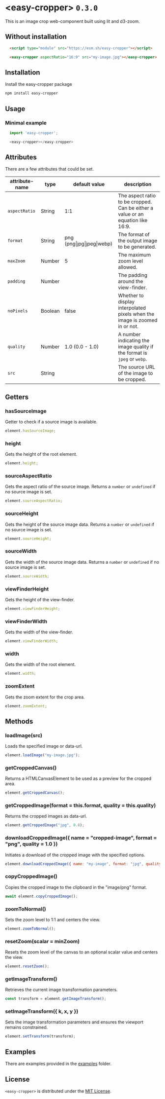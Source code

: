 # \<easy-cropper> `0.3.0`

This is an image crop web-component built using lit and d3-zoom.

## Without installation

```html
  <script type="module" src="https://esm.sh/easy-cropper"></script>

  <easy-cropper aspectRatio="16:9" src="my-image.jpg"></easy-cropper>
```

## Installation

Install the easy-cropper package

```bash
npm install easy-cropper
```

## Usage

### Minimal example
```js
  import 'easy-cropper';

  <easy-cropper></easy-cropper>
```

## Attributes

There are a few attributes that could be set.

attribute-name         | type    | default value              | description
--------------         | ----    | -------------              | -----------
`aspectRatio`          | String  | 1:1                        | The aspect ratio to be cropped. Can be either a value or an equation like 16:9.
`format`               | String  | png (png\|jpg\|jpeg\|webp) | The format of the output image to be generated.
`maxZoom`              | Number  | 5                          | The maximum zoom level allowed.
`padding`              | Number  |                            | The padding around the view-finder.
`noPixels`             | Boolean | false                      | Whether to display interpolated pixels when the image is zoomed in or not.
`quality`              | Number  | 1.0 (0.0 - 1.0)            | A number indicating the image quality if the format is `jpeg` or `webp`.
`src`                  | String  |                            | The source URL of the image to be cropped.

## Getters

### hasSourceImage

Getter to check if a source image is available.

```javascript
element.hasSourceImage;
```

### height

Gets the height of the root element.

```javascript
element.height;
```

### sourceAspectRatio

Gets the aspect ratio of the source image.
Returns a `number` or `undefined` if no source image is set.

```javascript
element.sourceAspectRatio;
```

### sourceHeight

Gets the height of the source image data.
Returns a `number` or `undefined` if no source image is set.

```javascript
element.sourceHeight;
```

### sourceWidth

Gets the width of the source image data.
Returns a `number` or `undefined` if no source image is set.

```javascript
element.sourceWidth;
```

### viewFinderHeight

Gets the height of the view-finder.

```javascript
element.viewFinderHeight;
```

### viewFinderWidth

Gets the width of the view-finder.

```javascript
element.viewFinderWidth;
```

### width

Gets the width of the root element.

```javascript
element.width;
```

### zoomExtent

Gets the zoom extent for the crop area.

```javascript
element.zoomExtent;
```


## Methods

### loadImage(src)

Loads the specified image or data-url.

```javascript
element.loadImage("my-image.jpg");
```


### getCroppedCanvas()

Returns a HTMLCanvasElement to be used as a preview for the cropped area.

```javascript
element.getCroppedCanvas();
```


### getCroppedImage(format = this.format, quality = this.quality)

Returns the cropped images as data-url.

```javascript
element.getCroppedImage("jpg", 0.8);
```


### downloadCroppedImage({ name = "cropped-image", format = "png", quality = 1.0 })

Initiates a download of the cropped image with the specified options.

```javascript
element.downloadCroppedImage({ name: "my-image", format: "jpg", quality: 0.8 });
```


### copyCroppedImage()

Copies the cropped image to the clipboard in the "image/png" format.

```javascript
await element.copyCroppedImage();
```


### zoomToNormal()

Sets the zoom level to 1:1 and centers the view.

```javascript
element.zoomToNormal();
```


### resetZoom(scalar = minZoom)

Resets the zoom level of the canvas to an optional scalar value and centers the view.

```javascript
element.resetZoom();
```


### getImageTransform()

Retrieves the current image transformation parameters.

```javascript
const transform = element.getImageTransform();
```


### setImageTransform({ k, x, y })

Sets the image transformation parameters and ensures the viewport remains constrained.

```javascript
element.setTransform(transform);
```


## Examples

There are examples provided in the [examples](./examples) folder.

## License

`<easy-cropper>` is distributed under the [MIT License](./LICENSE).
